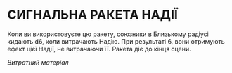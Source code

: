 ﻿# СИГНАЛЬНА РАКЕТА НАДІЇ

Коли ви використовуєте цю ракету, союзники в Близькому радіусі кидають d6, коли витрачають Надію. При результаті 6, вони отримують ефект цієї Надії, не витрачаючи її. Ракета діє до кінця сцени.

*Витратний матеріал*